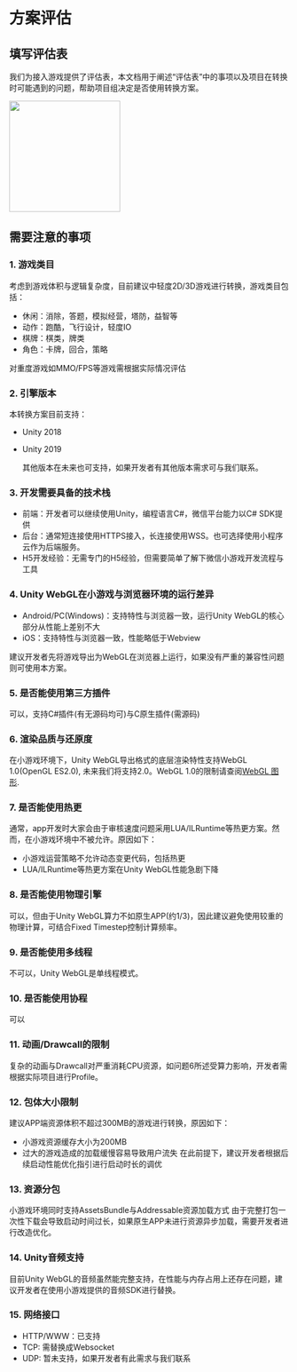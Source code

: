 # 方案评估

## 填写评估表
我们为接入游戏提供了评估表，本文档用于阐述“评估表”中的事项以及项目在转换时可能遇到的问题，帮助项目组决定是否使用转换方案。

<image src='../image/evaluation1.png' width="200"/>


## 需要注意的事项
### 1. 游戏类目
考虑到游戏体积与逻辑复杂度，目前建议中轻度2D/3D游戏进行转换，游戏类目包括：
* 休闲：消除，答题，模拟经营，塔防，益智等
* 动作：跑酷，飞行设计，轻度IO
* 棋牌：棋类，牌类
* 角色：卡牌，回合，策略

对重度游戏如MMO/FPS等游戏需根据实际情况评估  


### 2. 引擎版本

本转换方案目前支持：
* Unity 2018
* Unity 2019
  
  其他版本在未来也可支持，如果开发者有其他版本需求可与我们联系。


### 3. 开发需要具备的技术栈
* 前端：开发者可以继续使用Unity，编程语言C#，微信平台能力以C# SDK提供
* 后台：通常短连接使用HTTPS接入，长连接使用WSS。也可选择使用小程序云作为后端服务。
* H5开发经验：无需专门的H5经验，但需要简单了解下微信小游戏开发流程与工具

### 4. Unity WebGL在小游戏与浏览器环境的运行差异
* Android/PC(Windows)：支持特性与浏览器一致，运行Unity WebGL的核心部分从性能上差别不大
* iOS：支持特性与浏览器一致，性能略低于Webview

建议开发者先将游戏导出为WebGL在浏览器上运行，如果没有严重的兼容性问题则可使用本方案。

### 5. 是否能使用第三方插件
可以，支持C#插件(有无源码均可)与C原生插件(需源码)

### 6. 渲染品质与还原度
在小游戏环境下，Unity WebGL导出格式的底层渲染特性支持WebGL 1.0(OpenGL ES2.0), 未来我们将支持2.0。WebGL 1.0的限制请查阅[WebGL 图形](https://docs.unity3d.com/cn/current/Manual/webgl-graphics.html).


### 7. 是否能使用热更
通常，app开发时大家会由于审核速度问题采用LUA/ILRuntime等热更方案。然而，在小游戏环境中不被允许。原因如下：
* 小游戏运营策略不允许动态变更代码，包括热更
* LUA/ILRuntime等热更方案在Unity WebGL性能急剧下降

### 8. 是否能使用物理引擎
可以，但由于Unity WebGL算力不如原生APP(约1/3)，因此建议避免使用较重的物理计算，可结合Fixed Timestep控制计算频率。

### 9. 是否能使用多线程
不可以，Unity WebGL是单线程模式。

### 10. 是否能使用协程
可以

### 11. 动画/Drawcall的限制
复杂的动画与Drawcall对严重消耗CPU资源，如问题6所述受算力影响，开发者需根据实际项目进行Profile。

### 12. 包体大小限制
建议APP端资源体积不超过300MB的游戏进行转换，原因如下：
* 小游戏资源缓存大小为200MB
* 过大的游戏造成的加载缓慢容易导致用户流失
在此前提下，建议开发者根据后续启动性能优化指引进行启动时长的调优


### 13. 资源分包
小游戏环境同时支持AssetsBundle与Addressable资源加载方式
由于完整打包一次性下载会导致启动时间过长，如果原生APP未进行资源异步加载，需要开发者进行改造优化。

### 14. Unity音频支持
目前Unity WebGL的音频虽然能完整支持，在性能与内存占用上还存在问题，建议开发者在使用小游戏提供的音频SDK进行替换。

### 15. 网络接口
* HTTP/WWW：已支持
* TCP: 需替换成Websocket
* UDP: 暂未支持，如果开发者有此需求与我们联系




 